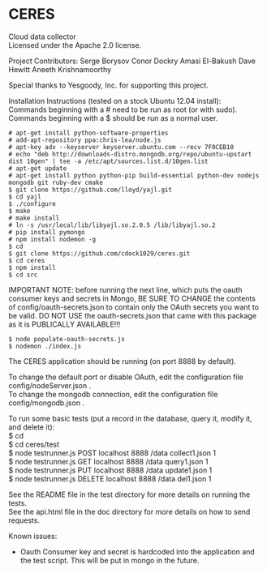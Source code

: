 CERES  
========  
  
Cloud data collector  
Licensed under the Apache 2.0 license. 

Project Contributors: 
Serge Borysov
Conor Dockry
Amasi El-Bakush
Dave Hewitt
Aneeth Krishnamoorthy

Special thanks to Yesgoody, Inc. for supporting this project.

  
Installation Instructions (tested on a stock Ubuntu 12.04 install):  
Commands beginning with a # need to be run as root (or with sudo).  Commands beginning with a $ should be run as a normal user.

    # apt-get install python-software-properties  
    # add-apt-repository ppa:chris-lea/node.js  
    # apt-key adv --keyserver keyserver.ubuntu.com --recv 7F0CEB10  
    # echo "deb http://downloads-distro.mongodb.org/repo/ubuntu-upstart dist 10gen" | tee -a /etc/apt/sources.list.d/10gen.list  
    # apt-get update  
    # apt-get install python python-pip build-essential python-dev nodejs mongodb git ruby-dev cmake  
    $ git clone https://github.com/lloyd/yajl.git  
    $ cd yajl  
    $ ./configure  
    $ make  
    # make install  
    # ln -s /usr/local/lib/libyajl.so.2.0.5 /lib/libyajl.so.2  
    # pip install pymongo  
    # npm install nodemon -g  
    $ cd  
    $ git clone https://github.com/cdock1029/ceres.git  
    $ cd ceres 
    $ npm install 
    $ cd src 
    
IMPORTANT NOTE: before running the next line, which puts the oauth consumer keys and secrets in Mongo, 
BE SURE TO CHANGE the contents of config/oauth-secrets.json to contain only the OAuth secrets you want to be valid. 
DO NOT USE the oauth-secrets.json that came with this package as it is PUBLICALLY AVAILABLE!!!
    
    $ node populate-oauth-secrets.js
    $ nodemon ./index.js  
  
The CERES application should be running (on port 8888 by default).  
  
To change the default port or disable OAuth, edit the configuration file config/nodeServer.json .  
To change the mongodb connection, edit the configuration file config/mongodb.json .  
  
To run some basic tests (put a record in the database, query it, modify it, and delete it):  
    $ cd  
    $ cd ceres/test  
    $ node testrunner.js POST localhost 8888 /data collect1.json 1  
    $ node testrunner.js GET localhost 8888 /data query1.json 1  
    $ node testrunner.js PUT localhost 8888 /data update1.json 1  
    $ node testrunner.js DELETE localhost 8888 /data del1.json 1  
      
See the README file in the test directory for more details on running the tests.  
See the api.html file in the doc directory for more details on how to send requests.  
  
Known issues:  
- Oauth Consumer key and secret is hardcoded into the application and the test script.  This will be put in mongo in the future.  
  


